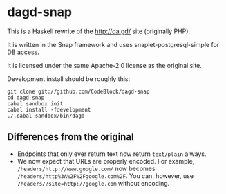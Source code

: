 # dagd-snap

This is a Haskell rewrite of the http://da.gd/ site (originally PHP).

It is written in the Snap framework and uses snaplet-postgresql-simple for DB
access.

It is licensed under the same Apache-2.0 license as the original site.

Development install should be roughly this:

```
git clone git://github.com/CodeBlock/dagd-snap
cd dagd-snap
cabal sandbox init
cabal install -fdevelopment
./.cabal-sandbox/bin/dagd
```

## Differences from the original

- Endpoints that only ever return text now return `text/plain` always.
- We now expect that URLs are properly encoded. For example,
  `/headers/http://www.google.com/` now becomes
  `/headers/http%3A%2F%2Fgoogle.com%2F`. You can, however, use
  `/headers/?site=http://google.com` without encoding.

